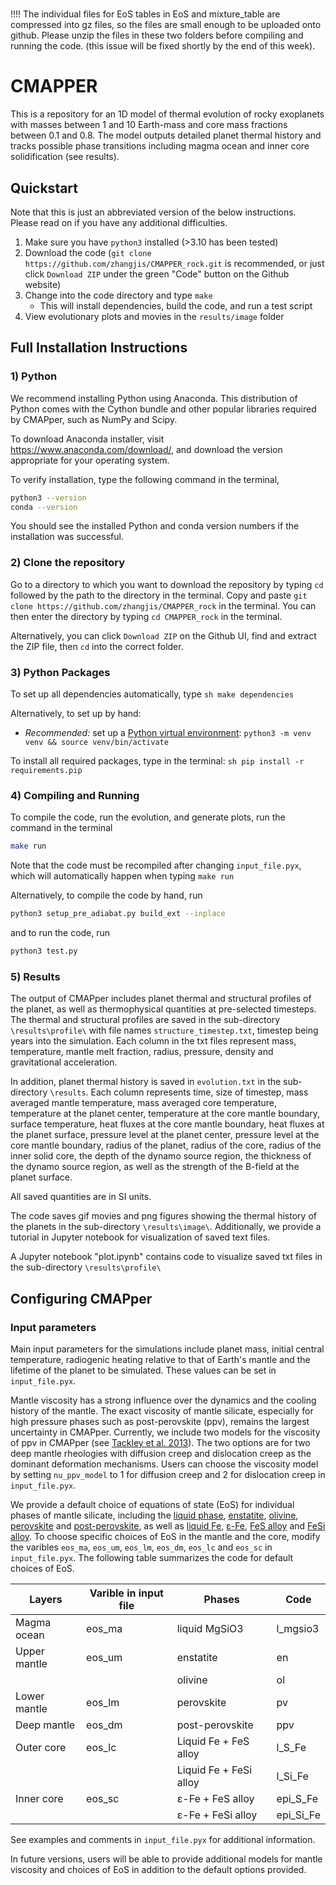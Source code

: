 #
!!!! The individual files for EoS tables in EoS and mixture_table are compressed into gz files, so the files are small enough to be uploaded onto github. Please unzip the files in these two folders before compiling and running the code. (this issue will be fixed shortly by the end of this week).

# CMAPPER

This is a repository for an 1D model of thermal evolution of rocky exoplanets
with masses between 1 and 10 Earth-mass and core mass fractions between 0.1 and
0.8. The model outputs detailed planet thermal history and tracks possible phase
transitions including magma ocean and inner core solidification (see results).

## Quickstart

Note that this is just an abbreviated version of the below instructions. Please
read on if you have any additional difficulties.

1) Make sure you have `python3` installed (>3.10 has been tested)
2) Download the code (`git clone https://github.com/zhangjis/CMAPPER_rock.git`
    is recommended, or just click `Download ZIP` under the green "Code" button
    on the Github website)
3) Change into the code directory and type `make`
    - This will install dependencies, build the code, and run a test script
4) View evolutionary plots and movies in the `results/image` folder

## Full Installation Instructions
### 1) Python
We recommend installing Python using Anaconda. This distribution of Python comes
with the Cython bundle and other popular libraries required by CMAPper, such as
NumPy and Scipy.

To download Anaconda installer, visit https://www.anaconda.com/download/, and
download the version appropriate for your operating system.

To verify installation, type the following command in the terminal,
   ```sh
   python3 --version
   conda --version
   ```
You should see the installed Python and conda version numbers if the
installation was successful.

### 2) Clone the repository
Go to a directory to which you want to download the repository by typing `cd`
followed by the path to the directory in the terminal. Copy and paste `git clone
https://github.com/zhangjis/CMAPPER_rock` in the terminal. You can then enter the
directory by typing `cd CMAPPER_rock` in the terminal.

Alternatively, you can click `Download ZIP` on the Github UI, find and extract
the ZIP file, then `cd` into the correct folder.

### 3) Python Packages

To set up all dependencies automatically, type
    ```sh
    make dependencies
    ```

Alternatively, to set up by hand:
- *Recommended:* set up a [Python virtual
  environment](https://docs.python.org/3/library/venv.html): `python3 -m venv
  venv && source venv/bin/activate`

To install all required packages, type in the terminal:
    ```sh
    pip install -r requirements.pip
    ```

### 4) Compiling and Running
To compile the code, run the evolution, and generate plots, run the command in the terminal
   ```sh
   make run
   ```
Note that the code must be recompiled after changing `input_file.pyx`, which
will automatically happen when typing `make run`

Alternatively, to compile the code by hand, run
   ```sh
   python3 setup_pre_adiabat.py build_ext --inplace
   ```
and to run the code, run
   ```sh
   python3 test.py
   ```

### 5) Results
The output of CMAPper includes planet thermal and structural profiles of the
planet, as well as thermophysical quantities at pre-selected timesteps. The
thermal and structural profiles are saved in the sub-directory
`\results\profile\` with file names `structure_timestep.txt`, timestep being
years into the simulation. Each column in the txt files represent mass,
temperature, mantle melt fraction, radius, pressure, density and gravitational
acceleration.

In addition, planet thermal history is saved in `evolution.txt` in the
sub-directory `\results`. Each column represents time, size of timestep, mass
averaged mantle temperature, mass averaged core temperature, temperature at the
planet center, temperature at the core mantle boundary, surface temperature,
heat fluxes at the core mantle boundary, heat fluxes at the planet surface,
pressure level at the planet center, pressure level at the core mantle boundary,
radius of the planet, radius of the core, radius of the inner solid core, the
depth of the dynamo source region, the thickness of the dynamo source region, as
well as the strength of the B-field at the planet surface.

All saved quantities are in SI units.

The code saves gif movies and png figures showing the thermal history of the
planets in the sub-directory `\results\image\`. Additionally, we provide a
tutorial in Jupyter notebook for visualization of saved text files.

A Jupyter notebook "plot.ipynb" contains code to visualize saved txt files in
the sub-directory `\results\profile\`

## Configuring CMAPper
### Input parameters
Main input parameters for the simulations include planet mass, initial central
temperature, radiogenic heating relative to that of Earth's mantle and the
lifetime of the planet to be simulated. These values can be set in
`input_file.pyx`.

Mantle viscosity has a strong influence over the dynamics and the cooling
history of the mantle. The exact viscosity of mantle silicate, especially for
high pressure phases such as post-perovskite (ppv), remains the largest
uncertainty in CMAPper. Currently, we include two models for the viscosity of
ppv in CMAPper (see [Tackley et al.
2013](https://www.sciencedirect.com/science/article/abs/pii/S0019103513001231)).
The two options are for two deep mantle rheologies with diffusion creep and
dislocation creep as the dominant deformation mechanisms. Users can choose the
viscosity model by setting `nu_ppv_model` to 1 for diffusion creep and 2 for
dislocation creep in `input_file.pyx`.

We provide a default choice of equations of state (EoS) for individual phases of
mantle silicate, including the [liquid
phase](https://www.sciencedirect.com/science/article/abs/pii/S0031920117301449),
[enstatite](https://www.sciencedirect.com/science/article/pii/S0019103507001601?via%3Dihub),
[olivine](https://www.sciencedirect.com/science/article/abs/pii/S0031920108002227?via%3Dihub),
[perovskite](https://www.nature.com/articles/35082048) and
[post-perovskite](https://www.nature.com/articles/nature02701), as well as
[liquid Fe](https://www.nature.com/articles/srep41863),
[ε-Fe](https://journals.aps.org/prl/abstract/10.1103/PhysRevLett.97.215504),
[FeS
alloy](https://www.sciencedirect.com/science/article/pii/S0019103507001601?via%3Dihub)
and [FeSi
alloy](https://www.sciencedirect.com/science/article/pii/S0012821X12005183?via%3Dihub).
To choose specific choices of EoS in the mantle and the core, modify the
varibles `eos_ma`, `eos_um`, `eos_lm`, `eos_dm`, `eos_lc` and `eos_sc` in
`input_file.pyx`. The following table summarizes the code for default choices of
EoS.

| Layers         | Varible in input file | Phases                 | Code      |
| -------------- | --------------------- | ---------------------- | --------- |
| Magma ocean    | eos_ma                | liquid MgSiO3          | l_mgsio3  |
| Upper mantle   | eos_um                | enstatite              | en        |
|                |                       | olivine                | ol        |
| Lower mantle   | eos_lm                | perovskite             | pv        |
| Deep mantle    | eos_dm                | post-perovskite        | ppv       |
| Outer core     | eos_lc                | Liquid Fe + FeS alloy  | l_S_Fe    |
|                |                       | Liquid Fe + FeSi alloy | l_Si_Fe   |
| Inner core     | eos_sc                | ε-Fe + FeS alloy       | epi_S_Fe  |
|                |                       | ε-Fe + FeSi alloy      | epi_Si_Fe |


See examples and comments in `input_file.pyx` for additional information.

In future versions, users will be able to provide additional models for mantle viscosity and choices of EoS in addition to the default options provided.


